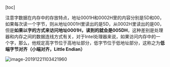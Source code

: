 [toc]



注意字数据在内存中的存放特点，地址0001H和0002H里的内容分别是5D和00，如果每次读一个字节，则从地址0001H里读出的是5D，从0002H里读出的是00，但是**如果以字的方式来访问地址0001H，读到的就会是005DH**，这种差别是处理器和内存之间的数据连线方式有关，对于Intel处理器来说，如果访问内存中的一个字，那么，他规定高字节位于高地址部分，低字节位于低地址部分，这称之为**低端字节对齐（小端对齐，Little Endian）**



![image-20191221103421960](/Users/chenyansong/Documents/note/images/linux/tixijiegou/image-20191221103421960.png)